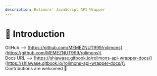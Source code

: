```yaml
---
description: Rolimons' JavaScript API Wrapper
---
```


# 💠 Introduction

GitHub --> [https://github.com/MEMEZNUT999/rolimons](https://github.com/MEMEZNUT999/rolimons)\
\
Docs URL --> [https://shiawase.gitbook.io/rolimons-api-wrapper-docs/](https://shiawase.gitbook.io/rolimons-api-wrapper-docs/)\
\
Contributions are welcomed 💛
